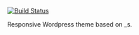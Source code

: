 [![Build Status](https://travis-ci.org/Automattic/_s.svg?branch=master)](https://travis-ci.org/Automattic/_s)

Responsive Wordpress theme based on _s.
